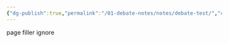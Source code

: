 ```yaml
---
{"dg-publish":true,"permalink":"/01-debate-notes/notes/debate-test/","created":"2025-08-20T12:36:53.423-04:00","updated":"2025-08-20T12:37:11.220-04:00"}
---
```


page filler ignore